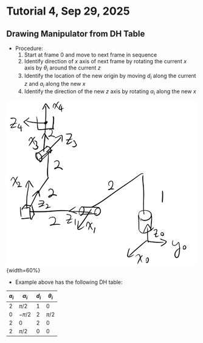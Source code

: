# Tutorial 4, Sep 29, 2025

## Drawing Manipulator from DH Table

* Procedure:
	1. Start at frame 0 and move to next frame in sequence
	2. Identify direction of $x$ axis of next frame by rotating the current $x$ axis by $\theta _i$ around the current $z$
	3. Identify the location of the new origin by moving $d_i$ along the current $z$ and $a_i$ along the new $x$
	4. Identify the direction of the new $z$ axis by rotating $\alpha _i$ along the new $x$

![Drawing of the example manipulator.](./imgs/tut4_1.png){width=60%}

* Example above has the following DH table:

| $a_i$ | $\alpha_i$ | $d_i$ | $\theta_i$ |
|---|---|---|---|
| 2 | $\pi/2$ | 1 | 0 |
| 0 | $-\pi/2$ | 2 | $\pi/2$ |
| 2 | 0 | 2 | 0 |
| 2 | $\pi/2$ | 0 | 0 |

